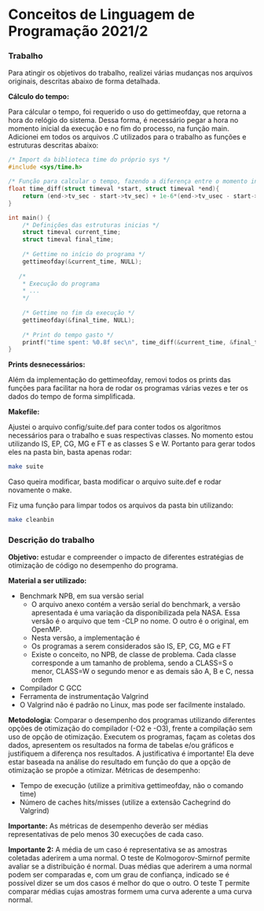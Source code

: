# Conceitos de Linguagem de Programação 2021/2

### Trabalho

Para atingir os objetivos do trabalho, realizei várias mudanças nos arquivos originais, descritas abaixo de forma detalhada.

**Cálculo do tempo:**

Para cálcular o tempo, foi requerido o uso do gettimeofday, que retorna a hora do relógio do sistema. Dessa forma, é necessário pegar a hora no momento inicial da execução e no fim do processo, na função main. Adicionei em todos os arquivos .C utilizados para o trabalho as funções e estruturas descritas abaixo:

```c
/* Import da biblioteca time do próprio sys */
#include <sys/time.h>

/* Função para calcular o tempo, fazendo a diferença entre o momento inicial e final, utilizando a informação de segundos da estrutura */
float time_diff(struct timeval *start, struct timeval *end){
    return (end->tv_sec - start->tv_sec) + 1e-6*(end->tv_usec - start->tv_usec);
}

int main() {
    /* Definições das estruturas inicias */
    struct timeval current_time;
    struct timeval final_time;
    
    /* Gettime no início do programa */
    gettimeofday(&current_time, NULL);
    
   /*
    * Execução do programa
    * ...
    */
    
    /* Gettime no fim da execução */
    gettimeofday(&final_time, NULL);
    
    /* Print do tempo gasto */
    printf("time spent: %0.8f sec\n", time_diff(&current_time, &final_time));
}
```

**Prints desnecessários:**

Além da implementação do gettimeofday, removi todos os prints das funções para facilitar na hora de rodar os programas várias vezes e ter os dados do tempo de forma simplificada.

**Makefile:**

Ajustei o arquivo config/suite.def para conter todos os algoritmos necessários para o trabalho e suas respectivas classes. No momento estou utilizando IS, EP, CG, MG e FT e as classes S e W. Portanto para gerar todos eles na pasta bin, basta apenas rodar:

```sh
make suite
```

Caso queira modificar, basta modificar o arquivo suite.def e rodar novamente o make.

Fiz uma função para limpar todos os arquivos da pasta bin utilizando:

```sh
make cleanbin
```

### Descrição do trabalho

**Objetivo:** estudar e compreender o impacto de diferentes estratégias de otimização de código no desempenho do programa.

**Material a ser utilizado:**
- Benchmark NPB, em sua versão serial
    - O arquivo anexo contém a versão serial do benchmark, a versão apresentada é uma variação da disponibilizada pela NASA. Essa versão é o arquivo que tem -CLP no nome. O outro é o original, em OpenMP.
    - Nesta versão, a implementação é 
    - Os programas a serem considerados são IS, EP, CG, MG e FT
    - Existe o conceito, no NPB, de classe de problema. Cada classe corresponde a um tamanho de problema, sendo a CLASS=S o menor, CLASS=W o segundo menor e as demais são A, B e C, nessa ordem
- Compilador C GCC
- Ferramenta de instrumentação Valgrind
- O Valgrind não é padrão no Linux, mas pode ser facilmente instalado.

**Metodologia**: Comparar o desempenho dos programas utilizando diferentes opções de otimização do compilador (-O2 e -O3), frente a compilação sem uso de opção de otimização. Executem os programas, façam as coletas dos dados, apresentem os resultados na forma de tabelas e/ou gráficos e justifiquem a diferença nos resultados. A justificativa é importante! Ela deve estar baseada na análise do resultado em função do que a opção de otimização se propõe a otimizar.
Métricas de desempenho:

- Tempo de execução (utilize a primitiva gettimeofday, não o comando time)
- Número de caches hits/misses (utilize a extensão Cachegrind do Valgrind)

**Importante:** As métricas de desempenho deverão ser médias representativas de pelo menos 30 execuções de cada caso.

**Importante 2:** A média de um caso é representativa se as amostras coletadas aderirem a uma normal. O teste de Kolmogorov-Smirnof permite avaliar se a distribuição é normal. Duas médias que aderirem a uma normal podem ser comparadas e, com um grau de confiança, indicado se é possível dizer se um dos casos é melhor do que o outro. O teste T permite comparar médias cujas amostras formem uma curva aderente a uma curva normal.
